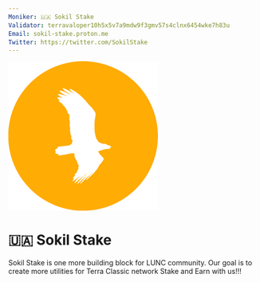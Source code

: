 ```yaml
---
Moniker: 🇺🇦 Sokil Stake
Validator: terravaloper10h5x5v7a9mdw9f3gmv57s4clnx6454wke7h83u
Email: sokil-stake.proton.me
Twitter: https://twitter.com/SokilStake
---
```


 ![sokil-stake](./sokil-stake-1_001.png)

# 🇺🇦 Sokil Stake

Sokil Stake is one more building block for LUNC community. Our goal is to create more utilities for Terra Classic network
Stake and Earn with us!!!
